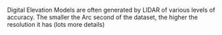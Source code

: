 Digital Elevation Models are often generated by LIDAR of various levels of accuracy. The smaller the Arc second of the dataset, the higher the resolution it has (lots more details)